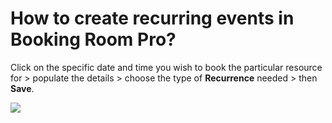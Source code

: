# How to create recurring events in Booking Room Pro?

<p class="no-margin">Click on the specific date and time you wish to book the particular resource for &gt; populate the details &gt; choose the type of <b>Recurrence</b> needed &gt; then <b>Save</b>.</p>
<p class="no-margin"></p>
<div class="intercom-container"><img src="/assets/img/teams-pro/image_145.png"></div>

<Hubspot />

